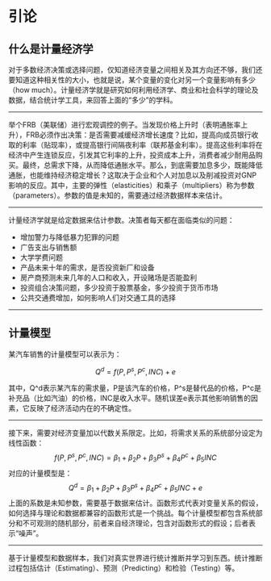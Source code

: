 <!-- $theme: default -->

# 引论

## 什么是计量经济学
对于多数经济决策或选择问题，仅知道经济变量之间相关及其方向还不够，我们还要知道这种相关性的大小，也就是说，某个变量的变化对另一个变量影响有多少（how much）。计量经济学就是研究如何利用经济学、商业和社会科学的理论及数据，结合统计学工具，来回答上面的“多少”的学科。

---

举个FRB（美联储）进行宏观调控的例子。当发现价格上升时（表明通胀率上升），FRB必须作出决策：是否需要减缓经济增长速度？比如，提高向成员银行收取的利率（贴现率），或提高银行间隔夜利率（联邦基金利率）。提高这些利率将在经济中产生连锁反应，引发其它利率的上升，投资成本上升，消费者减少耐用品购买。最终，总需求下降，从而降低通胀水平。那么，到底需要加息多少，既能降低通胀，也能维持经济稳定增长？这取决于企业和个人对加息以及削减投资对GNP影响的反应。其中，主要的弹性（elasticities）和乘子（multipliers）称为参数（parameters）。参数的值是未知的，需要通过经济数据样本来估计。

---

计量经济学就是给定数据来估计参数。决策者每天都在面临类似的问题：

- 增加警力与降低暴力犯罪的问题
- 广告支出与销售额
- 大学学费问题
- 产品未来十年的需求，是否投资新厂和设备
- 房产商预测未来几年的人口和收入，开设赌场是否能盈利
- 投资组合决策问题，多少投资于股票基金，多少投资于货币市场
- 公共交通费增加，如何影响人们对交通工具的选择

---
## 计量模型

某汽车销售的计量模型可以表示为：

$$Q^d=f(P,P^s,P^c,INC) +e$$

其中，Q^d表示某汽车的需求量，P是该汽车的价格，P^s是替代品的价格，P^c是补充品（比如汽油）的价格，INC是收入水平。随机误差e表示其他影响销售的因素，它反映了经济活动内在的不确定性。

---

接下来，需要对经济变量加以代数关系限定。比如，将需求关系的系统部分设定为线性函数：
$$
f(P,P^s,P^c,INC)=\beta_1+\beta_2 P+\beta_3 P^s+\beta_4 P^c+\beta_5 INC
$$
对应的计量模型是：
$$
Q^d=\beta_1+\beta_2 P+\beta_3 P^s+\beta_4 P^c+\beta_5 INC+e
$$
上面的系数是未知参数，需要基于数据来估计。函数形式代表对变量关系的假设，如何选择与理论和数据都兼容的函数形式是一个挑战。每个计量模型都包含系统部分和不可观测的随机部分，前者来自经济理论，包含对函数形式的假设；后者表示“噪声”。

---

基于计量模型和数据样本，我们对真实世界进行统计推断并学习到东西。统计推断过程包括估计（Estimating）、预测（Predicting）和检验（Testing）等。
